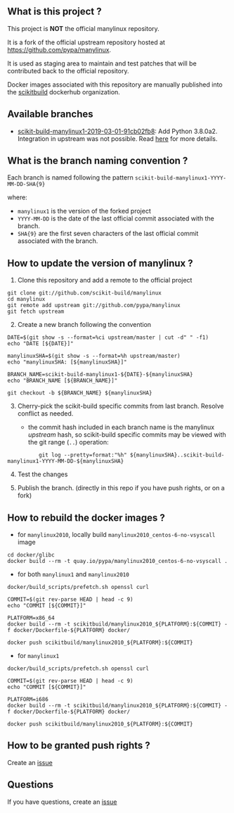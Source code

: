 What is this project ?
----------------------

This project is **NOT** the official manylinux repository.

It is a fork of the official upstream repository hosted at https://github.com/pypa/manylinux.

It is used as staging area to maintain and test patches that will be contributed back to the
official repository.

Docker images associated with this repository are manually published into the
[scikitbuild](https://cloud.docker.com/u/scikitbuild/repository/list) dockerhub organization.


Available branches
------------------

* [scikit-build-manylinux1-2019-03-01-91cb02fb8](https://github.com/scikit-build/manylinux/tree/scikit-build-manylinux1-2019-03-01-91cb02fb8): Add Python 3.8.0a2. Integration in upstream was not possible. Read [here](https://github.com/pypa/manylinux/pull/273) for more details.


What is the branch naming convention ?
--------------------------------------

Each branch is named following the pattern `scikit-build-manylinux1-YYYY-MM-DD-SHA{9}`

where:

* `manylinux1` is the version of the forked project
* `YYYY-MM-DD` is the date of the last official commit associated with the branch.
* `SHA{9}` are the first seven characters of the last official commit associated with the branch.


How to update the version of manylinux ?
----------------------------------------

1. Clone this repository and add a remote to the official project

```
git clone git://github.com/scikit-build/manylinux
cd manylinux
git remote add upstream git://github.com/pypa/manylinux
git fetch upstream
```

2. Create a new branch following the convention

```
DATE=$(git show -s --format=%ci upstream/master | cut -d" " -f1)
echo "DATE [${DATE}]"

manylinuxSHA=$(git show -s --format=%h upstream/master)
echo "manylinuxSHA: [${manylinuxSHA}]"

BRANCH_NAME=scikit-build-manylinux1-${DATE}-${manylinuxSHA}
echo "BRANCH_NAME [${BRANCH_NAME}]"

git checkout -b ${BRANCH_NAME} ${manylinuxSHA}
```

3. Cherry-pick the scikit-build specific commits from last branch. Resolve conflict as needed.

   - the commit hash included in each branch name is the manylinux *upstream* hash, so
     scikit-build specific commits may be viewed with the git range (`..`) operation:
```
          git log --pretty=format:"%h" ${manylinuxSHA}..scikit-build-manylinux1-YYYY-MM-DD-${manylinuxSHA}
```

4. Test the changes

5. Publish the branch. (directly in this repo if you have push rights, or on a fork)


How to rebuild the docker images ?
----------------------------------

* for `manylinux2010`, locally build `manylinux2010_centos-6-no-vsyscall` image

```
cd docker/glibc
docker build --rm -t quay.io/pypa/manylinux2010_centos-6-no-vsyscall .
```

* for both `manylinux1` and `manylinux2010`

```
docker/build_scripts/prefetch.sh openssl curl

COMMIT=$(git rev-parse HEAD | head -c 9)
echo "COMMIT [${COMMIT}]"

PLATFORM=x86_64
docker build --rm -t scikitbuild/manylinux2010_${PLATFORM}:${COMMIT} -f docker/Dockerfile-${PLATFORM} docker/

docker push scikitbuild/manylinux2010_${PLATFORM}:${COMMIT}
```

* for `manylinux1`

```
docker/build_scripts/prefetch.sh openssl curl

COMMIT=$(git rev-parse HEAD | head -c 9)
echo "COMMIT [${COMMIT}]"

PLATFORM=i686
docker build --rm -t scikitbuild/manylinux2010_${PLATFORM}:${COMMIT} -f docker/Dockerfile-${PLATFORM} docker/

docker push scikitbuild/manylinux2010_${PLATFORM}:${COMMIT}
```


How to be granted push rights ?
-------------------------------

Create an [issue](https://github.com/scikit-build/manylinux/issues)


Questions
---------

If you have questions, create an [issue](https://github.com/scikit-build/manylinux/issues)

